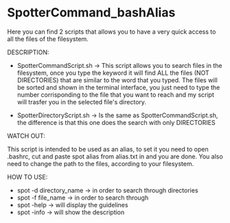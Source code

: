 # SpotterCommand_bashAlias
Here you can find 2 scripts that allows you to have a very quick access to all the files of the filesystem.

DESCRIPTION:

- SpotterCommandScript.sh -> 
This script allows you to search files in the filesystem, once you type the keyword it will find ALL the files (NOT DIRECTORIES) that are similar to the word that
you typed. The files will be sorted and shown in the terminal interface, you just need to type the number corrisponding to the file that you want to reach and my script will trasfer you in the selected file's directory.


- SpotterDirectoryScript.sh ->
Is the same as SpotterCommandScript.sh, the difference is that this one does the search with only DIRECTORIES

WATCH OUT: 

This script is intended to be used as an alias, to set it you need to open .bashrc, cut and paste spot alias from alias.txt in and you are done.
You also need to change the path to the files, according to your filesystem.

HOW TO USE: 
- spot -d directory_name -> in order to search through directories
- spot -f file_name -> in order to search through 
- spot -help -> will display the guidelines
- spot -info -> will show the description  
